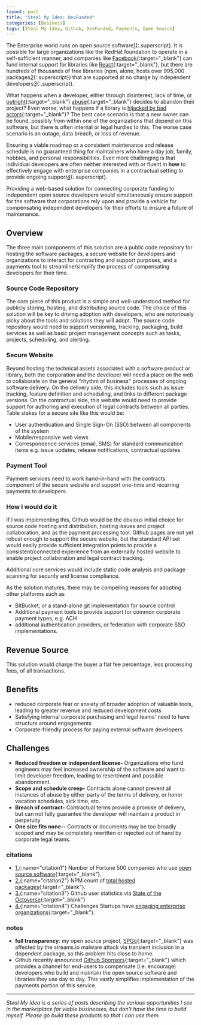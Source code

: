 ```yaml
---
layout: post
title: "Steal My Idea: DevFunded"
categories: [Business]
tags: [Steal My Idea, Github, DevFunded, Payments, Open Source]
---
```


The Enterprise world runs on open source software[1](#citation1){:.superscript}. It is possible for large organizations like the RedHat foundation to operate in a self-sufficient manner, and companies like [Facebook](https://www.facebook.com){:target="_blank"} can fund internal support for libraries like [React](https://reactjs.org){:target="_blank"}, but there are hundreds of thousands of free libraries (npm, alone, hosts over 995,000 packages[2](#citation2){:.superscript}) that are supported at no charge by independent developers[3](#citation3){:.superscript}.

What happens when a developer, either through disinterest, lack of time, or [outright](https://twitter.com/izs/status/906775425845571585){:target="_blank"} [abuse](https://jamie.build/dear-javascript.html){:target="_blank"} decides to abandon their project? Even worse, what happens if a library is [hijacked by bad actors](https://blog.npmjs.org/post/180565383195/details-about-the-event-stream-incident){:target="_blank"}? The best case scenario is that a new owner can be found, possibly from within one of the organizations that depend on this software, but there is often internal or legal hurdles to this. The worse case scenario is an outage, data breach, or loss of revenue.

Ensuring a viable roadmap or a consistent maintenance and release schedule is no guaranteed thing for maintainers who have a day job, family, hobbies, and personal responsibilities. Even more challenging is that individual developers are often neither interested with or fluent in **how** to effectively engage with enterprise companies in a contractual setting to provide ongoing support[4](#citation4){:.superscript}.

Providing a web-based solution for connecting corporate funding to independent open source developers would simultaneously ensure support for the software that corporations rely upon and provide a vehicle for compensating independent developers for their efforts to ensure a future of maintenance.

## Overview

The three main components of this solution are a public code repository for hosting the software packages, a secure website for developers and organizations to interact for contracting and support purposes, and a payments tool to streamline/simplify the process of compensating developers for their time.

### Source Code Repository

The core piece of this product is a simple and well-understood method for publicly storing, hosting, and distributing source code. The choice of this solution will be key to driving adoption with developers, who are notoriously picky about the tools and solutions they will adopt. The source code repository would need to support versioning, tracking, packaging, build services as well as basic project management concepts such as tasks, projects, scheduling, and alerting.

### Secure Website

Beyond hosting the technical assets associated with a software product or library, both the corporation and the developer will need a place on the web to collaborate on the general "rhythm of business" processes of ongoing software delivery. On the delivery side, this includes tools such as issue tracking, feature definition and scheduling, and links to different package versions. On the contractual side, this website would need to provide support for authoring and execution of legal contracts between all parties.
Table stakes for a secure site like this would be:

- User authentication and Single Sign-On (SSO) between all components of the system
- Mobile/responsive web views
- Correspondence services (email, SMS) for standard communication items e.g. issue updates, release notifications, contractual updates.

### Payment Tool

Payment services need to work hand-in-hand with the contracts component of the secure website and support one-time and recurring payments to developers.

### How I would do it

If I was implementing this, Github would be the obvious initial choice for source code hosting and distribution, hosting issues and project collaboration, and as the payment processing tool. Github pages are not yet robust enough to support the secure website, but the standard API set would easily provide sufficient integration points to provide a consistent/connected experience from an externally hosted website to enable project collaboration and legal contract tracking.

Additional core services would include static code analysis and package scanning for security and license compliance.

As the solution matures, there may be compelling reasons for adopting other platforms such as

- BitBucket, or a stand-alone git implementation for source control
- Additional payment tools to provide support for common corporate payment types, e.g. ACH
- additional authentication providers, or federation with corporate SSO implementations.

## Revenue Source

This solution would charge the buyer a flat fee percentage, less processing fees, of all transactions.

## Benefits

- reduced corporate fear or anxiety of broader adoption of valuable tools, leading to greater revenue and reduced development costs
- Satisfying internal corporate purchasing and legal teams' need to have structure around engagements
- Corporate-friendly process for paying external software developers

## Challenges

- **Reduced freedom or independent license-** Organizations who fund engineers may feel increased ownership of the software and want to limit developer freedom, leading to resentment and possible abandonment.
- **Scope and schedule creep-** Contracts alone cannot prevent all instances of abuse by either party of the terms of delivery, or honor vacation schedules, sick time, etc.
- **Breach of contract-** Contractual terms provide a promise of delivery, but can not fully guarantee the developer will maintain a product in perpetuity
- **One size fits none--** Contracts or documents may be too broadly scoped and may be completely rewritten or rejected out of hand by corporate legal teams.

### citations

- [1.](/){:name="citation1"} Number of Fortune 500 companies who use [open source software](https://www.zdnet.com/article/its-an-open-source-world-78-percent-of-companies-run-open-source-software/){:target="_blank"}.
- [2.](/){:name="citation2"} NPM count of [total hosted packages](https://www.npmjs.org/){:target="_blank"}.
- [3.](/){:name="citation3"} Github user statistics via [State of the Octoverse](https://octoverse.github.com/people){:target="_blank"}
- [4.](/){:name="citation4"} Challenges Startups have [engaging enterprise organizations](https://news.greylock.com/startups-serving-the-enterprise-6d318fd15c04){:target="_blank"}.

### notes

- **full transparency**: my open source project, [SPGo](https://www.chrishasz.com/spgo){:target="_blank"} was affected by the streams.io malware attack via transient inclusion in a dependent package, so this problem hits close to home.
- Github recently announced [Github Sponsors](https://github.com/sponsors){:target="_blank"} which provides a channel for end-users to compensate (i.e. encourage) developers who build and maintain the open source software and libraries they use day to day. This vastly simplifies implementation of the payments portion of this service.

----
*Steal My Idea is a series of posts describing the various opportunities I see in the marketplace for viable businesses, but don't have the time to build myself. Please go build these products so that I can use them.*
